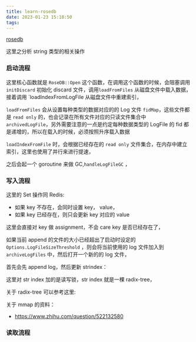 ```yaml
---
title: learn-rosedb
date: 2023-01-23 15:18:50
tags:
---
```




[rosedb](https://github.com/flower-corp/rosedb)



这里之分析 string 类型的相关操作



### 启动流程

这里核心函数就是 `RoseDB::Open` 这个函数，在调用这个函数的时候，会阻塞调用 `initDiscard` 初始化 discard 文件，调用`loadFromFiles` 从磁盘文件中载入数据，接着调用 `loadIndexFromLogFile 从磁盘文件中重建索引，



`loadFromFiles` 会从设置每种类型的数据对应的的 Log 文件 `fidMap`，这些文件都是 `read only` 的，也会记录在所有文件对应的只读文件集合中 `archivedLogFile`，另外需要注意的一点是约定每种数据类型的 LogFile 的 fid 都是递增的，所以在载入的时候，必须按照升序载入数据

`loadIndexFromFile` 时，会根据已经存在的 `read only` 文件集合，在内存中建立索引，这里也使用了并行来进行提速，

之后会起一个 goroutine 来做 GC,`handleLogFileGC` ，



### 写入流程

这里的 Set 操作同  Redis:

- 如果 key 不存在，会同时设置 key， value，
- 如果 key 已经存在，则只会更新 key 对应的 value

这里会直接对 key 做 assignment，不会 care key 是否已经存在了，

如果当前 append 的文件的大小已经超出了启动时设定的 `Options.LogFileSizeThreshold` ，则会将当前使用的 log 文件加入到  `archiveLogFiles` 中，然后打开一个新的的 log 文件，



首先会先 append log，然后更新 strindex：



这里对 str index 加的是读写锁，str index 就是一棵 radix-tree，



关于 radix-tree 可以参考这里: 

关于 mmap 的资料：

- https://www.zhihu.com/question/522132580



### 读取流程

